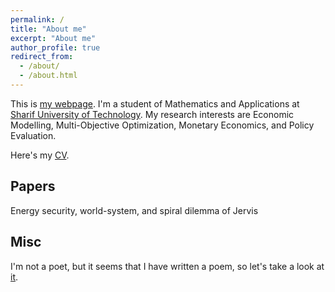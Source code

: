 ```yaml
---
permalink: /
title: "About me"
excerpt: "About me"
author_profile: true
redirect_from: 
  - /about/
  - /about.html
---
```


This is [my webpage](https://alifaryadras.github.io). I'm a student of Mathematics and Applications at [Sharif University of Technology](https://en.sharif.edu/). My research interests are Economic Modelling, Multi-Objective Optimization, Monetary Economics, and Policy Evaluation.

Here's my [CV](https://alifaryadras.github.io/_pages/CV_Ali_Faryadras.pdf).

Papers
-
Energy security, world-system, and spiral dilemma of Jervis

Misc
-
I'm not a poet, but it seems that I have written a poem, so let's take a look at [it](https://allpoetry.com/Faryad).
